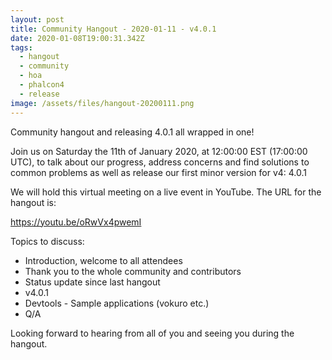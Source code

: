 ```yaml
---
layout: post
title: Community Hangout - 2020-01-11 - v4.0.1
date: 2020-01-08T19:00:31.342Z
tags:
  - hangout
  - community
  - hoa
  - phalcon4
  - release
image: /assets/files/hangout-20200111.png
---
```

Community hangout and releasing 4.0.1 all wrapped in one!

<!--more-->
Join us on Saturday the 11th of January 2020, at 12:00:00 EST (17:00:00 UTC), to talk about our progress, address concerns and find solutions to common problems as well as release our first minor version for v4: 4.0.1

We will hold this virtual meeting on a live event in YouTube. The URL for the hangout is: 

<https://youtu.be/oRwVx4pwemI>

Topics to discuss:

* Introduction, welcome to all attendees
* Thank you to the whole community and contributors
* Status update since last hangout
* v4.0.1
* Devtools - Sample applications (vokuro etc.)
* Q/A

Looking forward to hearing from all of you and seeing you during the hangout. 

